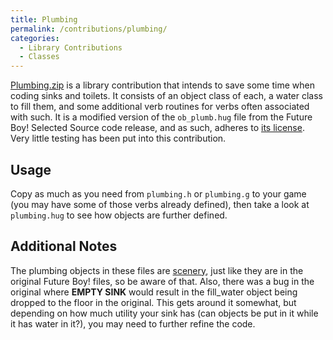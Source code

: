 ```yaml
---
title: Plumbing
permalink: /contributions/plumbing/
categories: 
  - Library Contributions
  - Classes
---
```


[Plumbing.zip](http://roody.gerynarsabode.org/hbe/plumbing.zip) is a
library contribution that intends to save some time when coding sinks
and toilets. It consists of an object class of each, a water class to
fill them, and some additional verb routines for verbs often associated
with such. It is a modified version of the `ob_plumb.hug` file from the
Future Boy! Selected Source code release, and as such, adheres to 
[its license](/misc/future-boy-license/).
Very little testing has been put into this contribution.

## Usage

Copy as much as you need from `plumbing.h` or `plumbing.g` to your game
(you may have some of those verbs already defined), then take a look at
`plumbing.hug` to see how objects are further defined.

## Additional Notes

The plumbing objects in these files are [scenery](/basics/scenery/),
just like they are in the original Future Boy! files, so be aware of
that. Also, there was a bug in the original where **EMPTY SINK** would
result in the fill_water object being dropped to the floor in the
original. This gets around it somewhat, but depending on how much
utility your sink has (can objects be put in it while it has water in
it?), you may need to further refine the code.
